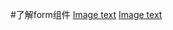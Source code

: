 #了解form组件
[Image text](https://github.com/HQCfly/BookFrom/blob/master/img-folder/addbook.png)
[Image text](https://github.com/HQCfly/BookFrom/blob/master/img-folder/editbook.png)
